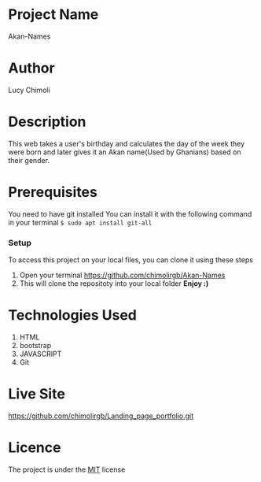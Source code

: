 # Project Name
Akan-Names
# Author
 Lucy Chimoli

# Description
This web takes a user's birthday and calculates the day of the week 
they were born and later gives it an Akan name(Used by Ghanians) based on their gender.

# Prerequisites
You need to have git installed
You can install it with the following command in your terminal
`$ sudo apt install git-all`

### Setup
To access this project on your local files, you can clone it using these steps
1. Open your terminal
https://github.com/chimolirgb/Akan-Names
1. This will clone the repositoty into your local folder
 __Enjoy :)__

# Technologies Used
1. HTML
2. bootstrap
3. JAVASCRIPT
3. Git

# Live Site
https://github.com/chimolirgb/Landing_page_portfolio.git

# Licence
The project is under the [MIT](LICENSE) license

